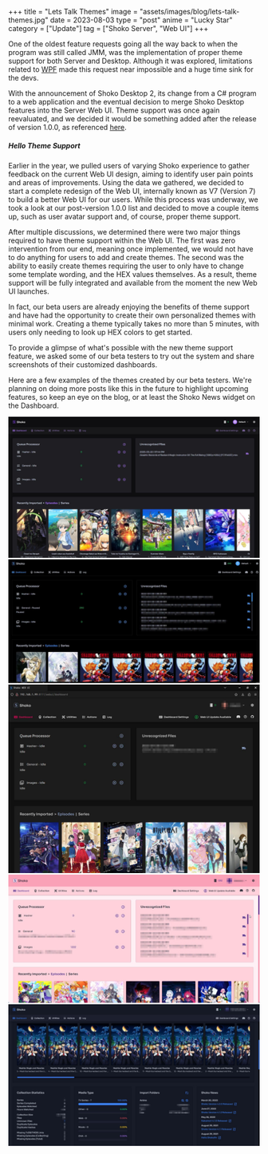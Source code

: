 +++
title = "Lets Talk Themes"
image = "assets/images/blog/lets-talk-themes.jpg"
date = 2023-08-03
type = "post"
anime = "Lucky Star"
category = ["Update"]
tag = ["Shoko Server", "Web UI"]
+++

One of the oldest feature requests going all the way back to when the program was still called JMM, was the 
implementation of proper theme support for both Server and Desktop. Although it was explored, limitations related to 
[WPF](https://en.wikipedia.org/wiki/Windows_Presentation_Foundation) made this request near impossible and a huge 
time sink for the devs.

With the announcement of Shoko Desktop 2, its change from a C# program to a web application and the eventual 
decision to merge Shoko Desktop features into the Server Web UI. Theme support was once again reevaluated, and we 
decided it would be something added after the release of version 1.0.0, as referenced [here](https://github.com/ShokoAnime/Shoko-WebUI/issues/112).

##### Hello Theme Support

Earlier in the year, we pulled users of varying Shoko experience to gather feedback on the current Web UI design, 
aiming to identify user pain points and areas of improvements. Using the data we gathered, we decided to start a 
complete redesign of the Web UI, internally known as V7 (Version 7) to build a better Web UI for our users. While 
this process was underway, we took a look at our post-version 1.0.0 list and decided to move a couple items up, such 
as user avatar support and, of course, proper theme support.

After multiple discussions, we determined there were two major things required to have theme support within the Web 
UI. The first was zero intervention from our end, meaning once implemented, we would not have to do anything for 
users to add and create themes. The second was the ability to easily create themes requiring the user to only have 
to change some template wording, and the HEX values themselves. As a result, theme support will be fully integrated 
and available from the moment the new Web UI launches.

In fact, our beta users are already enjoying the benefits of theme support and have had the opportunity to create their 
own personalized themes with minimal work. Creating a theme typically takes no more than 5 minutes, with users only 
needing to look up HEX colors to get started.

To provide a glimpse of what's possible with the new theme support feature, we asked some of our beta testers to try 
out the system and share screenshots of their customized dashboards.

Here are a few examples of the themes created by our beta testers. We're planning on doing more posts like this in 
the future to highlight upcoming features, so keep an eye on the blog, or at least the Shoko News widget on the 
Dashboard.

![Example Theme 1](/assets/images/blog/web-ui-theme-01.jpg)
![Example Theme 2](/assets/images/blog/web-ui-theme-02.jpg)
![Example Theme 3](/assets/images/blog/web-ui-theme-03.jpg)
![Example Theme 4](/assets/images/blog/web-ui-theme-04.jpg)
![Example Theme 5](/assets/images/blog/web-ui-theme-05.jpg)
